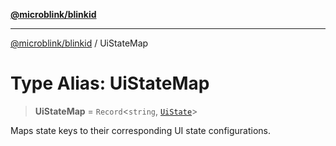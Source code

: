 [**@microblink/blinkid**](../README.md)

***

[@microblink/blinkid](../README.md) / UiStateMap

# Type Alias: UiStateMap

> **UiStateMap** = `Record`\<`string`, [`UiState`](UiState.md)\>

Maps state keys to their corresponding UI state configurations.
